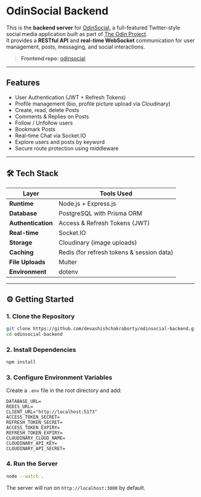 # OdinSocial Backend

This is the **backend server** for [OdinSocial](https://github.com/devashishchakraborty/odinsocial), a full-featured Twitter-style social media application built as part of [The Odin Project](https://www.theodinproject.com/).  
It provides a **RESTful API** and **real-time WebSocket** communication for user management, posts, messaging, and social interactions.

> **Frontend repo:** [odinsocial](https://github.com/devashishchakraborty/odinsocial)

---

## Features

- User Authentication (JWT + Refresh Tokens)
- Profile management (bio, profile picture upload via Cloudinary)
- Create, read, delete Posts
- Comments & Replies on Posts
- Follow / Unfollow users
- Bookmark Posts
- Real-time Chat via Socket.IO
- Explore users and posts by keyword
- Secure route protection using middleware

---

## 🛠️ Tech Stack

| Layer | Tools Used |
| ----- | ---------- |
| **Runtime** | Node.js + Express.js |
| **Database** | PostgreSQL with Prisma ORM |
| **Authentication** | Access & Refresh Tokens (JWT) |
| **Real-time** | Socket.IO |
| **Storage** | Cloudinary (image uploads) |
| **Caching** | Redis (for refresh tokens & session data) |
| **File Uploads** | Multer |
| **Environment** | dotenv |

---

## ⚙️ Getting Started

### 1. Clone the Repository

```bash
git clone https://github.com/devashishchakraborty/odinsocial-backend.git
cd odinsocial-backend
```

### 2. Install Dependencies

```bash
npm install
```

### 3. Configure Environment Variables

Create a `.env` file in the root directory and add:

```env
DATABASE_URL=
REDIS_URL=
CLIENT_URL="http://localhost:5173"
ACCESS_TOKEN_SECRET=
REFRESH_TOKEN_SECRET=
ACCESS_TOKEN_EXPIRY=
REFRESH_TOKEN_EXPIRY=
CLOUDINARY_CLOUD_NAME=
CLOUDINARY_API_KEY=
CLOUDINARY_API_SECRET=
```

### 4. Run the Server

```bash
node --watch .
```

The server will run on `http://localhost:3000` by default.

